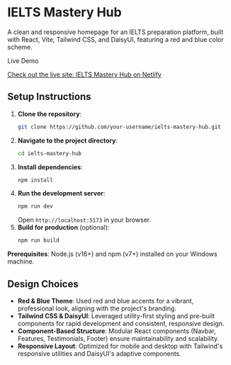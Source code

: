# IELTS Mastery Hub

A clean and responsive homepage for an IELTS preparation platform, built with React, Vite, Tailwind CSS, and DaisyUI, featuring a red and blue color scheme.

Live Demo

[Check out the live site: IELTS Mastery Hub on Netlify](https://ielts-mastery-hub.netlify.app/)

## Setup Instructions

1. **Clone the repository**:
   ```bash
   git clone https://github.com/your-username/ielts-mastery-hub.git
   ```
2. **Navigate to the project directory**:
   ```bash
   cd ielts-mastery-hub
   ```
3. **Install dependencies**:
   ```bash
   npm install
   ```
4. **Run the development server**:
   ```bash
   npm run dev
   ```
   Open `http://localhost:5173` in your browser.
5. **Build for production** (optional):
   ```bash
   npm run build
   ```

**Prerequisites**: Node.js (v16+) and npm (v7+) installed on your Windows machine.

## Design Choices

- **Red & Blue Theme**: Used red and blue accents for a vibrant, professional look, aligning with the project's branding.
- **Tailwind CSS & DaisyUI**: Leveraged utility-first styling and pre-built components for rapid development and consistent, responsive design.
- **Component-Based Structure**: Modular React components (Navbar, Features, Testimonials, Footer) ensure maintainability and scalability.
- **Responsive Layout**: Optimized for mobile and desktop with Tailwind's responsive utilities and DaisyUI's adaptive components.
